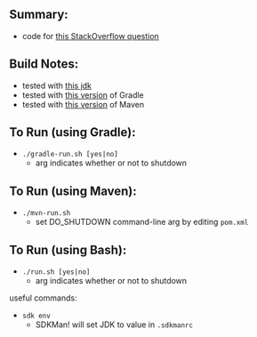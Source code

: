 
Summary:
---------

* code for [this StackOverflow question](https://stackoverflow.com/questions/74464598)

Build Notes:
------------

* tested with [this jdk](../JDK.version.md)
* tested with [this version](../Gradle.version.md) of Gradle 
* tested with [this version](../Maven.version.md) of Maven 

To Run (using Gradle):
---------------------

* `./gradle-run.sh [yes|no]`
    - arg indicates whether or not to shutdown

To Run (using Maven):
---------------------

* `./mvn-run.sh`
    - set DO_SHUTDOWN command-line arg by editing `pom.xml`

To Run (using Bash):
----------------------

* `./run.sh [yes|no]`
    - arg indicates whether or not to shutdown

useful commands:

* `sdk env`
    - SDKMan! will set JDK to value in `.sdkmanrc`

